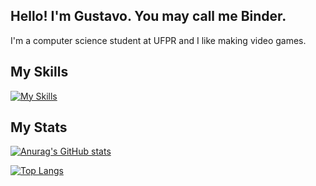 ## Hello! I'm Gustavo. You may call me Binder.

I'm a computer science student at UFPR and I like making video games.

## My Skills

[![My Skills](https://skillicons.dev/icons?i=swift,c,c#,py)](https://skillicons.dev)

## My Stats

[![Anurag's GitHub stats](https://github-readme-stats.vercel.app/api?username=gustan13&show_icons=true&theme=merko)](https://github.com/anuraghazra/github-readme-stats)

[![Top Langs](https://github-readme-stats.vercel.app/api/top-langs/?username=gustan13&theme=merko)](https://github.com/anuraghazra/github-readme-stats)
